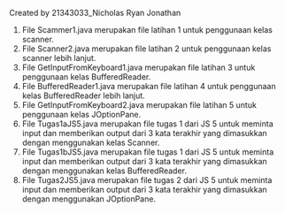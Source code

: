 Created by 21343033_Nicholas Ryan Jonathan
1. File Scammer1.java merupakan file latihan 1 untuk penggunaan kelas scanner.
2. File Scanner2.java merupakan file latihan 2 untuk penggunaan kelas scanner lebih lanjut.
3. File GetInputFromKeyboard1.java merupakan file latihan 3 untuk penggunaan kelas BufferedReader.
4. File BufferedReader1.java merupakan file latihan 4 untuk penggunaan kelas BufferedReader lebih lanjut. 
5. File GetInputFromKeyboard2.java merupakan file latihan 5 untuk penggunaan kelas JOptionPane.
6. File Tugas1aJS5.java merupakan file tugas 1 dari JS 5 untuk meminta input dan memberikan output dari 3 kata terakhir yang dimasukkan dengan menggunakan kelas Scanner.
7. File Tugas1bJS5.java merupakan file tugas 1 dari JS 5 untuk meminta input dan memberikan output dari 3 kata terakhir yang dimasukkan dengan menggunakan kelas BufferedReader.
8. File Tugas2JS5.java merupakan file tugas 2 dari JS 5 untuk meminta input dan memberikan output dari 3 kata terakhir yang dimasukkan dengan menggunakan JOptionPane.
